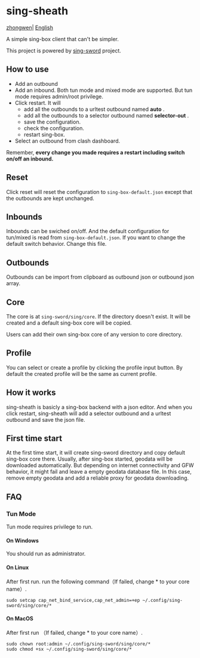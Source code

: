 # sing-sheath
<a href="./README.zh_CN.md">zhongwen</a>|
<a href="./README.md">English</a>

A simple sing-box client that can't be simpler.

This project is powered by [sing-sword](https://github.com/zzzgydi/sing-sword) project.

## How to use

- Add an outbound
- Add an inbound. Both tun mode and mixed mode are supported. But tun mode requires admin/root privilege.
- Click restart. It will
  - add all the outbounds to a urltest outbound named **auto** .
  - add all the outbounds to a selector outbound named **selector-out** .
  - save the configuration.
  - check the configuration.
  - restart sing-box.
- Select an outbound from clash dashboard.

Remember, **every change you made requires a restart including switch on/off an inbound.**

## Reset
Click reset will reset the configuration to `sing-box-default.json` except that the outbounds are kept unchanged.

## Inbounds
Inbounds can be swiched on/off. And the default configuration for tun/mixed is read
from `sing-box-default.json`. If you want to change the default switch behavior. Change this file.

## Outbounds
Outbounds can be import from clipboard as outbound json or outbound json array.

## Core
The core is at `sing-sword/sing/core`. If the
directory doesn't exist. It will be created and a default sing-box core will be copied.

Users can add their own sing-box core of any version to core directory.

## Profile
You can select or create a profile by clicking the profile input button. By default
the created profile will be the same as current profile.

## How it works

sing-sheath is basicly a sing-box backend with a json editor. And when you click restart, sing-sheath will add a selector outbound and a urltest outbound and save the json file.

## First time start
At the first time start, it will create sing-sword directory and copy default sing-box core there. Usually, after sing-box started, geodata will be downloaded automatically. But depending on internet connectivity and GFW behavior, it might fail and leave a empty geodata database file.
In this case, remove empty geodata and add a 
reliable proxy for geodata downloading.

## FAQ

### Tun Mode

Tun mode requires privilege to run.

#### On Windows

You should run as administrator.

#### On Linux

After first run. run the following command（If failed, change * to your core name）.

```
sudo setcap cap_net_bind_service,cap_net_admin=+ep ~/.config/sing-sword/sing/core/*
```

#### On MacOS

After first run （If failed, change * to your core name）.

```
sudo chown root:admin ~/.config/sing-sword/sing/core/*
sudo chmod +sx ~/.config/sing-sword/sing/core/*
```
